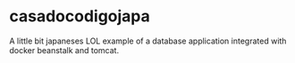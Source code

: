 # casadocodigojapa
A little bit japaneses LOL example of a database application integrated with docker beanstalk and tomcat.

